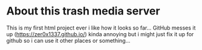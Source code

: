 # About this trash media server
This is my first html project ever i like how it looks so far...
GitHub messes it up (https://zer0x1337.github.io/) kinda annoying but 
i might just fix it up for github so i can use it other places or something...
